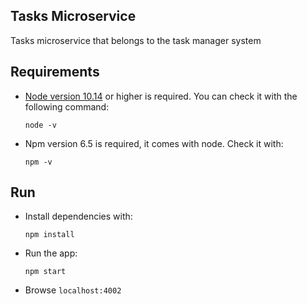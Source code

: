 ## Tasks Microservice #

Tasks microservice that belongs to the task manager system

## Requirements

- [Node version 10.14](https://nodejs.org/en/) or higher is required. You can check it with the following command:

    `node -v`
- Npm version  6.5 is required, it comes with node. Check it with:

    `npm -v`

## Run

- Install dependencies with:

    `npm install`
- Run the app:

    `npm start`
- Browse `localhost:4002`